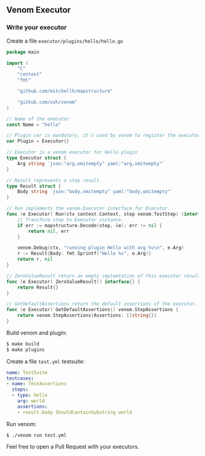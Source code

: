 ## Venom Executor

### Write your executor

Create a file `executor/plugins/hello/hello.go`

```go
package main

import (
	"C"
	"context"
	"fmt"

	"github.com/mitchellh/mapstructure"

	"github.com/ovh/venom"
)

// Name of the executor
const Name = "hello"

// Plugin var is mandatory, it's used by venom to register the executor
var Plugin = Executor{}

// Executor is a venom executor for Hello plugin
type Executor struct {
	Arg string `json:"arg,omitempty" yaml:"arg,omitempty"`
}

// Result represents a step result.
type Result struct {
	Body string `json:"body,omitempty" yaml:"body,omitempty"`
}

// Run implements the venom.Executor interface for Executor.
func (e Executor) Run(ctx context.Context, step venom.TestStep) (interface{}, error) {
	// Transform step to Executor instance.
	if err := mapstructure.Decode(step, &e); err != nil {
		return nil, err
	}

	venom.Debug(ctx, "running plugin Hello with arg %v\n", e.Arg)
	r := Result{Body: fmt.Sprintf("Hello %v", e.Arg)}
	return r, nil
}

// ZeroValueResult return an empty implemtation of this executor result
func (e Executor) ZeroValueResult() interface{} {
	return Result{}
}

// GetDefaultAssertions return the default assertions of the executor.
func (e Executor) GetDefaultAssertions() venom.StepAssertions {
	return venom.StepAssertions{Assertions: []string{}}
}

```

Build venom and plugin:

```bash
$ make build
$ make plugins
```

Create a file `test.yml` testsuite:

```yml
name: TestSuite
testcases:
- name: TestAssertions
  steps:
  - type: hello
    arg: world
    assertions:
    - result.body ShouldContainSubstring world
```

Run venom:

```
$ ./venom run test.yml
```

Feel free to open a Pull Request with your executors.
